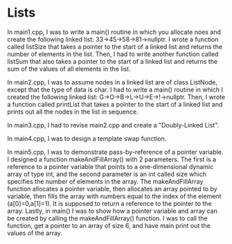 # Lists

In main1.cpp, I was to write a main() routine in which you allocate noes and create the following linked list: 33->45->58->81->nullptr. I wrote a function called listSize that takes a pointer to the start of a linked list and returns the number of elements in the list. Then, I had to write another function called listSum that also takes a pointer to the start of a linked list and returns the sum of the values of all elements in the list.

In main2.cpp, I was to assume nodes in a linked list are of class ListNode, except that the type of data is char. I had to write a main() routine in which I created the following linked list: G->O->B->L->U->E->!->nullptr. Then, I wrote a function called printList that takes a pointer to the start of a linked list and prints out all the nodes in the list in sequence. 

In main3.cpp, I had to revise main2.cpp and create a "Doubly-Linked List".

In main4.cpp, I was to design a template swap function.

In main5.cpp, I was to demonstrate pass-by-reference of a pointer variable. I designed a function makeAndFillArray() with 2 parameters. The first is a reference to a pointer variable that points to a one-dimensional dynamic array of type int, and the second parameter is an int called size which specifies the number of elements in the array. The makeAndFillArray function allocates a pointer variable, then allocates an array pointed to by variable, then fills the array with numbers equal to the index of the element (a[0]=0,a[1]=1). It is supposed to return a reference to the pointer to the array. Lastly, in main() I was to show how a pointer variable and array can be created by calling the makeAndFillArray() function. I was to call the function, get a pointer to an array of size 6, and have main print out the values of the array.
